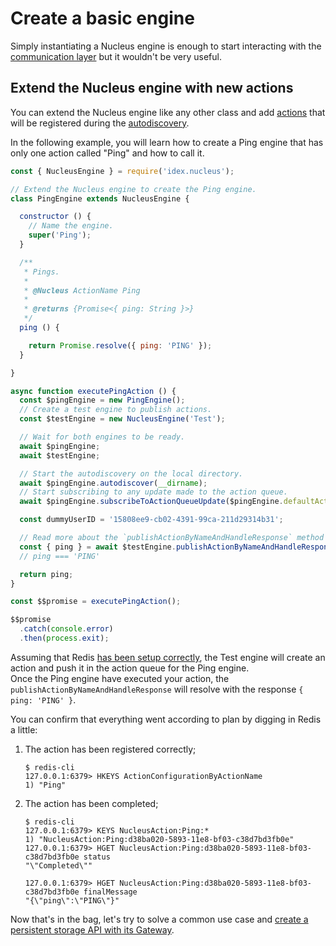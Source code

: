 # Create a basic engine

Simply instantiating a Nucleus engine is enough to start interacting with the [communication layer](./Guide-Communication-layer)
but it wouldn't be very useful. 

## Extend the Nucleus engine with new actions

You can extend the Nucleus engine like any other class and add [actions](./Guide-Action) that will be registered during the [autodiscovery](./Guide-Autodiscovery).

In the following example, you will learn how to create a Ping engine that has only one action called "Ping" and how to call it.

```javascript
const { NucleusEngine } = require('idex.nucleus');

// Extend the Nucleus engine to create the Ping engine.
class PingEngine extends NucleusEngine {

  constructor () {
    // Name the engine.
    super('Ping');
  }

  /**
   * Pings.
   *
   * @Nucleus ActionName Ping
   *
   * @returns {Promise<{ ping: String }>}
   */
  ping () {

    return Promise.resolve({ ping: 'PING' });
  }

}

async function executePingAction () {
  const $pingEngine = new PingEngine();
  // Create a test engine to publish actions.
  const $testEngine = new NucleusEngine('Test');

  // Wait for both engines to be ready.
  await $pingEngine;
  await $testEngine;

  // Start the autodiscovery on the local directory.
  await $pingEngine.autodiscover(__dirname);
  // Start subscribing to any update made to the action queue.
  await $pingEngine.subscribeToActionQueueUpdate($pingEngine.defaultActionQueueName);

  const dummyUserID = '15808ee9-cb02-4391-99ca-211d29314b31';

  // Read more about the `publishActionByNameAndHandleResponse` method in the engine guide.
  const { ping } = await $testEngine.publishActionByNameAndHandleResponse('Ping', {}, dummyUserID);
  // ping === 'PING'

  return ping;
}

const $$promise = executePingAction();

$$promise
  .catch(console.error)
  .then(process.exit);
```

Assuming that Redis [has been setup correctly](./Home#redis), the Test engine will create an action and push it in the 
action queue for the Ping engine.  
Once the Ping engine have executed your action, the `publishActionByNameAndHandleResponse` will resolve with the response `{ ping: 'PING' }`.

You can confirm that everything went according to plan by digging in Redis a little:

1. The action has been registered correctly;
    ```
    $ redis-cli
    127.0.0.1:6379> HKEYS ActionConfigurationByActionName
    1) "Ping"
    ```

2. The action has been completed;
    ```
    $ redis-cli
    127.0.0.1:6379> KEYS NucleusAction:Ping:*
    1) "NucleusAction:Ping:d38ba020-5893-11e8-bf03-c38d7bd3fb0e"
    127.0.0.1:6379> HGET NucleusAction:Ping:d38ba020-5893-11e8-bf03-c38d7bd3fb0e status
    "\"Completed\""
    
    127.0.0.1:6379> HGET NucleusAction:Ping:d38ba020-5893-11e8-bf03-c38d7bd3fb0e finalMessage
    "{\"ping\":\"PING\"}"
    ```

Now that's in the bag, let's try to solve a common use case and [create a persistent storage API with its Gateway](./Tutorial-Create-a-basic-API-with-public-gateway).
